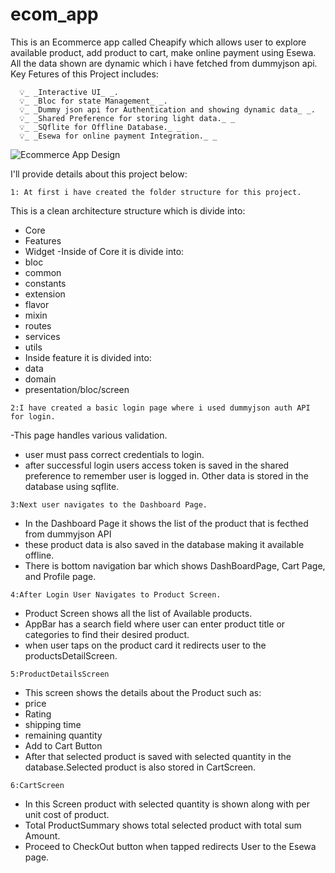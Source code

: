 # ecom_app

This is an Ecommerce app called Cheapify which allows user to explore available product, add product to cart, make online payment using Esewa.
All the data shown are dynamic which i have fetched from dummyjson api.
Key Fetures of this Project includes:
      
      💡_ _Interactive UI_ _.
      💡_ _Bloc for state Management_ _.
      💡_ _Dummy json api for Authentication and showing dynamic data_ _.
      💡_ _Shared Preference for storing light data._ _
      💡_ _SQflite for Offline Database._ _
      💡_ _Esewa for online payment Integration._ _

   ![Ecommerce App Design](https://github.com/user-attachments/assets/fd38ffb4-d609-4918-87ef-29ee4742615d)

I'll provide details about this project below:


    1: At first i have created the folder structure for this project.
   This is a clean architecture structure which is divide into:
   - Core
   - Features
   - Widget
   -Inside of Core it is divide into:
   - bloc
   - common
   - constants
   - extension
   - flavor
   - mixin
   - routes
   - services
   - utils
   - Inside feature it is divided into:
   - data
   - domain
   - presentation/bloc/screen



    2:I have created a basic login page where i used dummyjson auth API for login.
 
   -This page handles various validation.
   - user must pass correct credentials to login.
   - after successful login users access token is saved in the shared preference to remember 
    user is logged in. Other data is stored in the database using sqflite.
    
    3:Next user navigates to the Dashboard Page.
   - In the Dashboard Page it shows the list of the product that is fecthed from dummyjson API
   - these product data is also saved in the database making it available offline.
   - There is bottom navigation bar which shows DashBoardPage, Cart Page, and Profile page.

    4:After Login User Navigates to Product Screen.
   - Product Screen shows all the list of Available products.
   - AppBar has a search field where user can enter product title or categories to find their desired product.
   - when user taps on the product card it redirects user to the productsDetailScreen.

    5:ProductDetailsScreen 
   - This screen shows the details about the Product such as:
   - price
   - Rating
   - shipping time
   - remaining quantity
   - Add to Cart Button
   - After that selected product is saved with selected quantity in the database.Selected product is also stored in CartScreen.

    6:CartScreen 
   - In this Screen product with selected quantity is shown along with per unit cost of product.
   - Total ProductSummary shows total selected product with total sum Amount.
   - Proceed to CheckOut button when tapped redirects User to the Esewa page.
     
